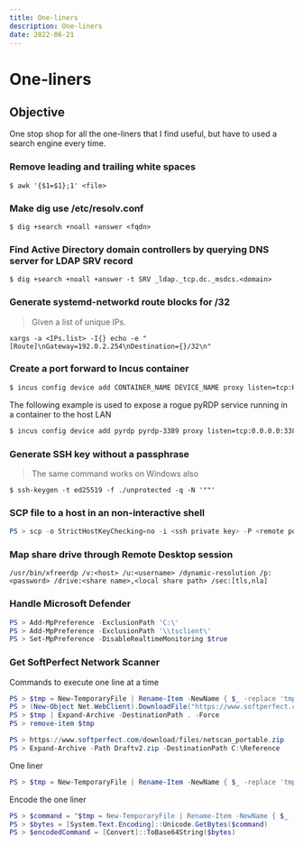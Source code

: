 ```yaml
---
title: One-liners
description: One-liners
date: 2022-06-21
---
```


# One-liners

## Objective

One stop shop for all the one-liners that I find useful, but have to used a search engine every time.

### Remove leading and trailing white spaces

```shell
$ awk '{$1=$1};1' <file>
```

### Make dig use /etc/resolv.conf

```shell
$ dig +search +noall +answer <fqdn>
```

### Find Active Directory domain controllers by querying DNS server for LDAP SRV record

```shell
$ dig +search +noall +answer -t SRV _ldap._tcp.dc._msdcs.<domain>
```

### Generate systemd-networkd route blocks for /32

> Given a list of unique IPs.

```shell
xargs -a <IPs.list> -I{} echo -e "[Route]\nGateway=192.0.2.254\nDestination={}/32\n"
```

### Create a port forward to Incus container

```bash
$ incus config device add CONTAINER_NAME DEVICE_NAME proxy listen=tcp:HOST_IP:HOST_PORT connect=tcp:CONTAINER_IP:CONTAINER_PORT
```

The following example is used to expose a rogue pyRDP service running in a container to the host LAN

```bash
$ incus config device add pyrdp pyrdp-3389 proxy listen=tcp:0.0.0.0:3389 connect=tcp:0.0.0.0:3389
```

### Generate SSH key without a passphrase

> The same command works on Windows also

```shell
$ ssh-keygen -t ed25519 -f ./unprotected -q -N '""'
```

### SCP file to a host in an non-interactive shell

```powershell
PS > scp -o StrictHostKeyChecking=no -i <ssh private key> -P <remote port> <path to file> <username>@<fqdn>:[remote path]
```

### Map share drive through Remote Desktop session

```shell 
/usr/bin/xfreerdp /v:<host> /u:<username> /dynamic-resolution /p:<password> /drive:<share name>,<local share path> /sec:[tls,nla]
```

### Handle Microsoft Defender

```powershell
PS > Add-MpPreference -ExclusionPath 'C:\' 
PS > Add-MpPreference -ExclusionPath '\\tsclient\'
PS > Set-MpPreference -DisableRealtimeMonitoring $true
```

### Get SoftPerfect Network Scanner

Commands to execute one line at a time

```powershell
PS > $tmp = New-TemporaryFile | Rename-Item -NewName { $_ -replace 'tmp$', 'zip' } -PassThru
PS > (New-Object Net.WebClient).DownloadFile("https://www.softperfect.com/download/files/netscan_portable.zip",$tmp.FullName)
PS > $tmp | Expand-Archive -DestinationPath . -Force
PS > remove-item $tmp

PS > https://www.softperfect.com/download/files/netscan_portable.zip
PS > Expand-Archive -Path Draftv2.zip -DestinationPath C:\Reference
```

One liner

```powershell
PS > $tmp = New-TemporaryFile | Rename-Item -NewName { $_ -replace 'tmp$', 'zip' } -PassThru; (New-Object Net.WebClient).DownloadFile('https://www.softperfect.com/download/files/netscan_portable.zip',$tmp); $tmp | Expand-Archive -DestinationPath . -Force; remove-item $tmp
```

Encode the one liner

```powershell
PS > $command = "$tmp = New-TemporaryFile | Rename-Item -NewName { $_ -replace 'tmp$', 'zip' } -PassThru;(New-Object Net.WebClient).DownloadFile('https://www.softperfect.com/download/files/netscan_portable.zip',$tmp);$tmp | Expand-Archive -DestinationPath . -Force;remove-item $tmp"
PS > $bytes = [System.Text.Encoding]::Unicode.GetBytes($command)
PS > $encodedCommand = [Convert]::ToBase64String($bytes)
```



